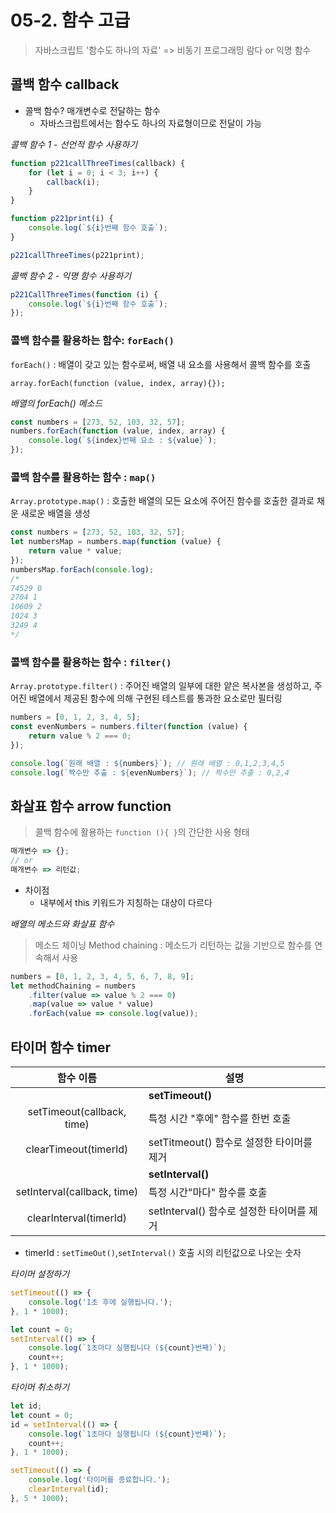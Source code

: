 # 05-2. 함수 고급

> 자바스크립트 '함수도 하나의 자료'
> => 비동기 프로그래밍
> 람다 or 익명 함수

## 콜백 함수 callback

- 콜백 함수? 매개변수로 전달하는 함수
  - 자바스크립트에서는 함수도 하나의 자료형이므로 전달이 가능

_콜백 함수 1 - 선언적 함수 사용하기_

```javascript
function p221callThreeTimes(callback) {
	for (let i = 0; i < 3; i++) {
		callback(i);
	}
}

function p221print(i) {
	console.log(`${i}번째 함수 호출`);
}

p221callThreeTimes(p221print);
```

_콜백 함수 2 - 익명 함수 사용하기_

```javascript
p221CallThreeTimes(function (i) {
	console.log(`${i}번째 함수 호출`);
});
```

### 콜백 함수를 활용하는 함수: `forEach()`

`forEach()` : 배열이 갖고 있는 함수로써, 배열 내 요소를 사용해서 콜백 함수를 호출

```
array.forEach(function (value, index, array){});
```

_배열의 forEach() 메소드_

```javascript
const numbers = [273, 52, 103, 32, 57];
numbers.forEach(function (value, index, array) {
	console.log(`${index}번째 요소 : ${value}`);
});
```

### 콜백 함수를 활용하는 함수 : `map()`

`Array.prototype.map()` : 호출한 배열의 모든 요소에 주어진 함수를 호출한 결과로 채운 새로운 배열을 생성

```javascript
const numbers = [273, 52, 103, 32, 57];
let numbersMap = numbers.map(function (value) {
	return value * value;
});
numbersMap.forEach(console.log);
/*
74529 0
2704 1
10609 2
1024 3
3249 4
*/
```

### 콜백 함수를 활용하는 함수 : `filter()`

`Array.prototype.filter()` : 주어진 배열의 일부에 대한 얕은 복사본을 생성하고, 주어진 배열에서 제공된 함수에 의해 구현된 테스트를 통과한 요소로만 필터링

```javascript
numbers = [0, 1, 2, 3, 4, 5];
const evenNumbers = numbers.filter(function (value) {
	return value % 2 === 0;
});

console.log(`원래 배열 : ${numbers}`); // 원래 배열 : 0,1,2,3,4,5
console.log(`짝수만 추출 : ${evenNumbers}`); // 짝수만 추출 : 0,2,4
```

## 화살표 함수 arrow function

> 콜백 함수에 활용하는 `function (){ }`의 간단한 사용 형태

```javascript
매개변수 => {};
// or
매개변수 => 리턴값;
```

- 차이점
  - 내부에서 this 키워드가 지칭하는 대상이 다르다

_배열의 메소드와 화살표 함수_

> 메소드 체이닝 Method chaining : 메소드가 리턴하는 값을 기반으로 함수를 연속해서 사용

```javascript
numbers = [0, 1, 2, 3, 4, 5, 6, 7, 8, 9];
let methodChaining = numbers
	.filter(value => value % 2 === 0)
	.map(value => value * value)
	.forEach(value => console.log(value));
```

## 타이머 함수 timer

|          함수 이름          | 설명                                      |
| :-------------------------: | ----------------------------------------- |
|                             | **setTimeout()**                          |
| setTimeout(callback, time)  | 특정 시간 "후에" 함수를 한번 호출         |
|    clearTimeout(timerId)    | setTitmeout() 함수로 설정한 타이머를 제거 |
|                             | **setInterval()**                         |
| setInterval(callback, time) | 특정 시간"마다" 함수를 호출               |
|   clearInterval(timerId)    | setInterval() 함수로 설정한 타이머를 제거 |

- timerId : `setTimeOut()`,`setInterval()` 호출 시의 리턴값으로 나오는 숫자

_타이머 설정하기_

```javascript
setTimeout(() => {
	console.log('1초 후에 실행됩니다.');
}, 1 * 1000);

let count = 0;
setInterval(() => {
	console.log(`1초마다 실행됩니다 (${count}번째)`);
	count++;
}, 1 * 1000);
```

_타이머 취소하기_

```javascript
let id;
let count = 0;
id = setInterval(() => {
	console.log(`1초마다 실행됩니다 (${count}번째)`);
	count++;
}, 1 * 1000);

setTimeout(() => {
	console.log('타이머를 종료합니다.');
	clearInterval(id);
}, 5 * 1000);
```
